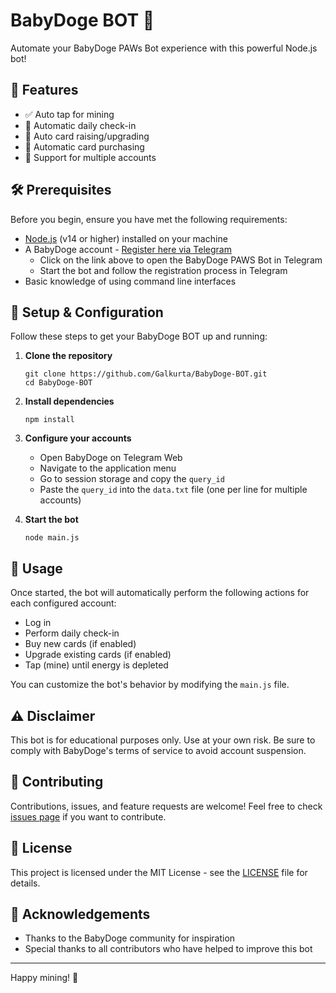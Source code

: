 # BabyDoge BOT 🐶

Automate your BabyDoge PAWs Bot experience with this powerful Node.js bot!

## 🌟 Features

- ✅ Auto tap for mining
- 📅 Automatic daily check-in
- 🎴 Auto card raising/upgrading
- 🛒 Automatic card purchasing
- 👥 Support for multiple accounts

## 🛠 Prerequisites

Before you begin, ensure you have met the following requirements:

- [Node.js](https://nodejs.org/) (v14 or higher) installed on your machine
- A BabyDoge account - [Register here via Telegram](https://t.me/BabyDogePAWS_Bot/game?startapp=r_1375235586)
  - Click on the link above to open the BabyDoge PAWS Bot in Telegram
  - Start the bot and follow the registration process in Telegram
- Basic knowledge of using command line interfaces

## 🚀 Setup & Configuration

Follow these steps to get your BabyDoge BOT up and running:

1. **Clone the repository**

   ```
   git clone https://github.com/Galkurta/BabyDoge-BOT.git
   cd BabyDoge-BOT
   ```

2. **Install dependencies**

   ```
   npm install
   ```

3. **Configure your accounts**

   - Open BabyDoge on Telegram Web
   - Navigate to the application menu
   - Go to session storage and copy the `query_id`
   - Paste the `query_id` into the `data.txt` file (one per line for multiple accounts)

4. **Start the bot**
   ```
   node main.js
   ```

## 📝 Usage

Once started, the bot will automatically perform the following actions for each configured account:

- Log in
- Perform daily check-in
- Buy new cards (if enabled)
- Upgrade existing cards (if enabled)
- Tap (mine) until energy is depleted

You can customize the bot's behavior by modifying the `main.js` file.

## ⚠️ Disclaimer

This bot is for educational purposes only. Use at your own risk. Be sure to comply with BabyDoge's terms of service to avoid account suspension.

## 🤝 Contributing

Contributions, issues, and feature requests are welcome! Feel free to check [issues page](https://github.com/Galkurta/BabyDoge-BOT/issues) if you want to contribute.

## 📜 License

This project is licensed under the MIT License - see the [LICENSE](LICENSE) file for details.

## 🙏 Acknowledgements

- Thanks to the BabyDoge community for inspiration
- Special thanks to all contributors who have helped to improve this bot

---

Happy mining! 🐾
